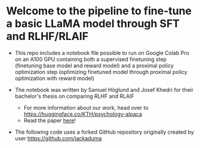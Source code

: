 # Welcome to the pipeline to fine-tune a basic LLaMA model through SFT and RLHF/RLAIF
- This repo includes a notebook file possible to run on Google Colab Pro on an A100 GPU containing both a supervised finetuning step (finetuning base model and reward model) and a proximal policy optimization step (optimizing finetuned model through proximal policy optimization with reward model)

- The notebook was written by Samuel Höglund and Josef Khedri for their bachelor's thesis on comparing RLHF and RLAIF
  - For more information about our work, head over to https://huggingface.co/KTH/psychology-alpaca
  - Read the paper [here](https://www.diva-portal.org/smash/record.jsf?dswid=3835&pid=diva2%3A1782683&c=2&searchType=SIMPLE&language=en&query=rlhf&af=%5B%5D&aq=%5B%5B%5D%5D&aq2=%5B%5B%5D%5D&aqe=%5B%5D&noOfRows=50&sortOrder=author_sort_asc&sortOrder2=title_sort_asc&onlyFullText=false&sf=undergraduate)!

- The following code uses a forked GitHub repository originally created by user https://github.com/jackaduma
